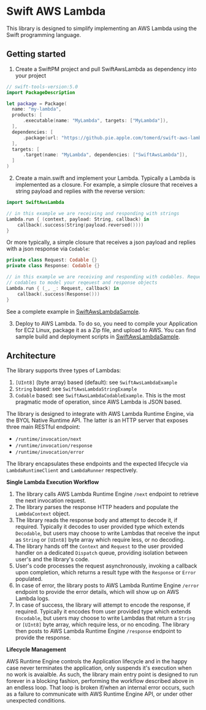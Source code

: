 # Swift AWS Lambda

This library is designed to simplify implementing an AWS Lambda using the Swift programming language.

## Getting started

  1. Create a SwiftPM project and pull SwiftAwsLambda as dependency into your project

  ```swift
  // swift-tools-version:5.0
  import PackageDescription

  let package = Package(
    name: "my-lambda",
    products: [
        .executable(name: "MyLambda", targets: ["MyLambda"]),
    ],
    dependencies: [
        .package(url: "https://github.pie.apple.com/tomerd/swift-aws-lambda.git", .upToNextMajor(from: "0.1.0")),
    ],
    targets: [
        .target(name: "MyLambda", dependencies: ["SwiftAwsLambda"]),
    ]
  )
  ```

  2. Create a main.swift and implement your Lambda. Typically a Lambda is implemented as a closure. For example, a simple closure that receives a string payload and replies with the reverse version:

  ```swift
  import SwiftAwsLambda

  // in this example we are receiving and responding with strings
  Lambda.run { (context, payload: String, callback) in
      callback(.success(String(payload.reversed())))
  }
  ```

  Or more typically, a simple closure that receives a json payload and replies with a json response via `Codable`:

  ```swift
  private class Request: Codable {}
  private class Response: Codable {}

  // in this example we are receiving and responding with codables. Request and Response above are examples of how to use
  // codables to model your reqeuest and response objects
  Lambda.run { (_, _: Request, callback) in
      callback(.success(Response()))
  }
  ```

  See a complete example in [SwiftAwsLambdaSample](https://github.pie.apple.com/tomerd/swift-aws-lambda-sample).

  3. Deploy to AWS Lambda. To do so, you need to compile your Application for EC2 Linux, package it as a Zip file, and upload to AWS. You can find sample build and deployment scripts in [SwiftAwsLambdaSample](https://github.com/tomerd/swift-aws-lambda-sample).

## Architecture

The library supports three types of Lambdas:
1. `[UInt8]` (byte array) based (default): see `SwiftAwsLambdaExample`
2. `String` based: see `SwiftAwsLambdaStringExample`
3. `Codable` based: see `SwiftAwsLambdaCodableExample`. This is the most pragmatic mode of operation, since AWS Lambda is JSON based.


The library is designed to integrate with AWS Lambda Runtime Engine, via the BYOL Native Runtime API.
The latter is an HTTP server that exposes three main RESTful endpoint:
* `/runtime/invocation/next`
* `/runtime/invocation/response`
* `/runtime/invocation/error`

The library encapsulates these endpoints and the expected lifecycle via `LambdaRuntimeClient` and `LambdaRunner` respectively.

**Single Lambda Execution Workflow**

1. The library calls AWS Lambda Runtime Engine `/next` endpoint to retrieve the next invocation request.
2. The library parses the response HTTP headers and populate the `LambdaContext` object.
3. The library reads the response body and attempt to decode it, if required. Typically it decodes to user provided type which extends  `Decodable`, but users may choose to write Lambdas that receive the input as `String` or `[UInt8]` byte array which require less, or no decoding.
4. The library hands off the `Context` and `Request` to the user provided handler on a dedicated `Dispatch` queue, providing isolation between user's and the library's code.
5. User's code processes the request asynchronously, invoking a callback upon completion, which returns a result type with the `Response` or `Error` populated.
6. In case of error, the library posts to AWS Lambda Runtime Engine `/error` endpoint to provide the error details, which will show up on AWS Lambda logs.
7. In case of success, the library will attempt to encode the response, if required. Typically it encodes from user provided type which extends `Encodable`, but users may choose to write Lambdas that return a `String` or `[UInt8]` byte array, which require less, or no encoding. The library then posts to AWS Lambda Runtime Engine `/response` endpoint to provide the response.

**Lifecycle Management**

AWS Runtime Engine controls the Application lifecycle and in the happy case never terminates the application, only suspends it's execution when no work is avaialble. As such, the library main entry point is designed to run forever in a blocking fashion, performing the workflow described above in an endless loop. That loop is broken if/when an internal error occurs, such as a failure to communicate with AWS Runtime Engine API, or under other unexpected conditions.
